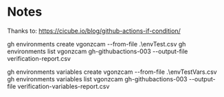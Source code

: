 # Notes

Thanks to:
<https://cicube.io/blog/github-actions-if-condition/>

gh environments create vgonzcam --from-file .\envTest.csv
gh environments list vgonzcam gh-githubactions-003 --output-file verification-report.csv

gh environments variables create vgonzcam --from-file .\envTestVars.csv
gh environments variables list vgonzcam gh-githubactions-003 --output-file verification-variables-report.csv
